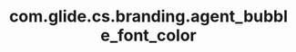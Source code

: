 ---
layout: page
title: com.glide.cs.branding.agent_bubble_font_color
description: ""
value: "#343D47"
---